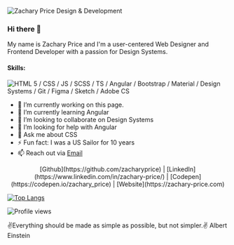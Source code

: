 ![Zachary Price Design & Development](https://user-images.githubusercontent.com/870971/194930149-d3e1d0a8-e740-4667-82cd-99eb20c32910.jpeg)

### Hi there 👋

My name is Zachary Price and I'm a user-centered Web Designer and Frontend Developer with a passion for Design Systems.

#### Skills:
<p align="left">
  <img src="https://cdn.jsdelivr.net/gh/devicons/devicon/icons/html5/html5-original.svg" alt="HTML 5"/> / CSS / JS / SCSS / TS / Angular / Bootstrap / Material / Design Systems / Git / Figma / Sketch / Adobe CS
</p>

- 🔭 I’m currently working on this page. 
- 🌱 I’m currently learning Angular 
- 👯 I’m looking to collaborate on Design Systems 
- 🤔 I’m looking for help with Angular 
- 💬 Ask me about CSS 
- ⚡ Fun fact: I was a US Sailor for 10 years 
- 📫 Reach out via [Email](mailto:zacharyprice@users.noreply.github.com)

<p align="center">[Github](https://github.com/zacharyprice) | [LinkedIn](https://www.linkedin.com/in/zachary-price/) | [Codepen](https://codepen.io/zachary_price) | [Website](https://zachary-price.com)</p>

[![Top Langs](https://github-readme-stats.vercel.app/api/top-langs/?username=zacharyprice)](https://github.com/anuraghazra/github-readme-stats)

![Profile views](https://gpvc.arturio.dev/zacharyprice)

✌Everything should be made as simple as possible, but not simpler.✌ Albert Einstein
